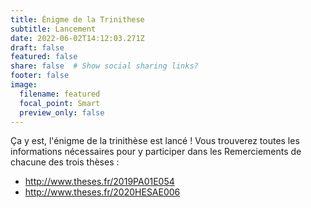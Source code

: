 ```yaml
---
title: Énigme de la Trinithese
subtitle: Lancement
date: 2022-06-02T14:12:03.271Z
draft: false
featured: false
share: false  # Show social sharing links?
footer: false
image:
  filename: featured
  focal_point: Smart
  preview_only: false
---
```

Ça y est, l'énigme de la trinithèse est lancé ! Vous trouverez toutes les informations nécessaires pour y participer dans les Remerciements de chacune des trois thèses :
- http://www.theses.fr/2019PA01E054
- http://www.theses.fr/2020HESAE006
